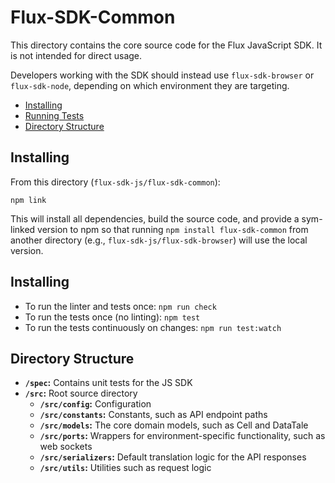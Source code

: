 # Flux-SDK-Common

This directory contains the core source code for the Flux JavaScript SDK.
It is not intended for direct usage.

Developers working with the SDK should instead use `flux-sdk-browser` or `flux-sdk-node`,
depending on which environment they are targeting.

* [Installing](#installing)
* [Running Tests](#running-tests)
* [Directory Structure](#directory-structure)

## <a id="installing"></a>Installing

From this directory (`flux-sdk-js/flux-sdk-common`):

```
npm link
```

This will install all dependencies, build the source code, and provide a
sym-linked version to npm so that running `npm install flux-sdk-common`
from another directory (e.g., `flux-sdk-js/flux-sdk-browser`) will use the
local version.

## <a id="installing"></a>Installing

* To run the linter and tests once: `npm run check`
* To run the tests once (no linting): `npm test`
* To run the tests continuously on changes: `npm run test:watch`

## <a id="directory-structure"></a>Directory Structure

* **`/spec`:** Contains unit tests for the JS SDK
* **`/src`:** Root source directory
  * **`/src/config`:** Configuration
  * **`/src/constants`:** Constants, such as API endpoint paths
  * **`/src/models`:** The core domain models, such as Cell and DataTale
  * **`/src/ports`:** Wrappers for environment-specific functionality, such
  as web sockets
  * **`/src/serializers`:** Default translation logic for the API responses
  * **`/src/utils`:** Utilities such as request logic
